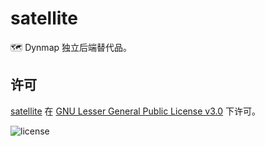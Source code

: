 # satellite

🗺️ Dynmap 独立后端替代品。

## 许可

[satellite](https://github.com/PlutoProject/satellite)
在 [GNU Lesser General Public License v3.0](https://www.gnu.org/licenses/lgpl-3.0.html) 下许可。

![license](https://www.gnu.org/graphics/lgplv3-147x51.png)
